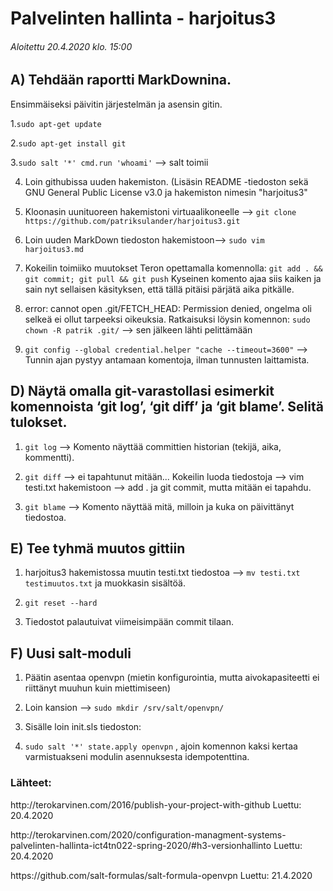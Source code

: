# Palvelinten hallinta - harjoitus3

###### Aloitettu 20.4.2020 klo. 15:00

## A) Tehdään raportti MarkDownina.

  Ensimmäiseksi päivitin järjestelmän ja asensin gitin. 
 
 1.`sudo apt-get update`

2.`sudo apt-get install git`

3.`sudo salt '*' cmd.run 'whoami'` --> salt toimii

4. Loin githubissa uuden hakemiston. (Lisäsin README -tiedoston sekä GNU General Public License v3.0 ja hakemiston nimesin "harjoitus3"

5. Kloonasin uunituoreen hakemistoni virtuaalikoneelle --> `git clone https://github.com/patriksulander/harjoitus3.git`

6. Loin uuden MarkDown tiedoston hakemistoon--> `sudo vim harjoitus3.md`  

7. Kokeilin toimiiko muutokset Teron opettamalla komennolla: 
    `git add . && git commit; git pull && git push`
Kyseinen komento ajaa siis kaiken ja sain nyt sellaisen käsityksen, että tällä pitäisi pärjätä aika pitkälle.

8. error: cannot open .git/FETCH_HEAD: Permission denied, ongelma oli selkeä ei ollut tarpeeksi oikeuksia. Ratkaisuksi löysin komennon: `sudo chown -R patrik .git/` --> sen jälkeen lähti pelittämään
9. `git config --global credential.helper "cache --timeout=3600"` --> Tunnin ajan pystyy antamaan komentoja, ilman tunnusten laittamista.

## D) Näytä omalla git-varastollasi esimerkit komennoista ‘git log’, ‘git diff’ ja ‘git blame’. Selitä tulokset.

1. `git log` --> Komento näyttää committien historian (tekijä, aika, kommentti).

2. `git diff` --> ei tapahtunut mitään... Kokeilin luoda tiedostoja --> vim testi.txt hakemistoon --> add . ja git commit, mutta mitään ei tapahdu.
3. `git blame` --> Komento näyttää mitä, milloin ja kuka on päivittänyt tiedostoa.

## E) Tee tyhmä muutos gittiin

1. harjoitus3 hakemistossa muutin testi.txt tiedostoa --> `mv testi.txt testimuutos.txt` ja muokkasin sisältöä.

2. `git reset --hard`

3. Tiedostot palautuivat viimeisimpään commit tilaan.

## F) Uusi salt-moduli

1. Päätin asentaa openvpn (mietin konfigurointia, mutta aivokapasiteetti ei riittänyt muuhun kuin miettimiseen)

2. Loin kansion --> `sudo mkdir /srv/salt/openvpn/`

3. Sisälle loin init.sls tiedoston:

4. `sudo salt '*' state.apply openvpn` , ajoin komennon kaksi kertaa varmistuakseni modulin asennuksesta idempotenttina.


### Lähteet:

<!-- wp:paragraph -->
<p>http://terokarvinen.com/2016/publish-your-project-with-github  Luettu: 20.4.2020</p>
<!-- /wp:paragraph -->

<!-- wp:paragraph -->
<p>http://terokarvinen.com/2020/configuration-managment-systems-palvelinten-hallinta-ict4tn022-spring-2020/#h3-versionhallinto  Luettu: 20.4.2020</p>
<!-- /wp:paragraph -->

<!-- wp:paragraph -->
<p>https://github.com/salt-formulas/salt-formula-openvpn   Luettu: 21.4.2020</p>
<!-- /wp:paragraph -->
